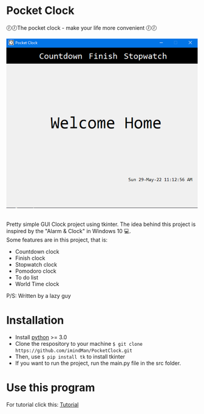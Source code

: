 # Pocket Clock

🕖🕖The pocket clock - make your life more convenient 🕖🕖<br>

<img src=".\data\screen.png" alt="Screen sample" />

<br>
<br>

Pretty simple GUI Clock project using tkinter. The idea behind this project is inspired by the "Alarm & Clock" in Windows 10 💻. <br>
Some features are in this project, that is:

<ul>

  <li>Countdown clock</li>
  <li>Finish clock</li>
  <li>Stopwatch clock</li>
  <li>Pomodoro clock</li>
  <li>To do list</li>
  <li>World Time clock</li>
</ul>
<p>P/S: Written by a lazy guy</p>

# Installation

<ul>

  <li>Install <a href="https://www.python.org/downloads/">python</a> >= 3.0</li>
  <li>Clone the respository to your machine <code>$ git clone https://github.com/imindMan/PocketClock.git</code></li>
  <li>Then, use <code>$ pip install tk</code> to install tkinter</li>

  <li>If you want to run the project, run the main.py file in the src folder.</li>
</ul>

# Use this program

For tutorial click this: [Tutorial](https://github.com/imindMan/PocketClock/blob/master/data/howtouse.md)
